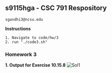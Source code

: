 ## s9115hga - CSC 791 Respository
    sgandhi3@ncsu.edu
    
**Instructions**

    1. Navigate to code/hw/3
    2. run "./code3.sh"

### Homework 3

**1. Output for Exercise 10.15.8**
![Sol1](https://cloud.githubusercontent.com/assets/7557398/9855436/2d0032be-5adc-11e5-8259-02b4ef51f216.JPG)
